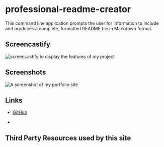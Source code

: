 # professional-readme-creator

This command line application prompts the user for information to include and produces a complete, formatted README file in Markdown format.


## Screencastify

![screencastify to display the features of my project]( )

## Screenshots

![A screenshot of my portfolio site]( )

## Links

* [GitHub](https://github.com/queendoescode/professional-readme-creator)

* 

## Third Party Resources used by this site


